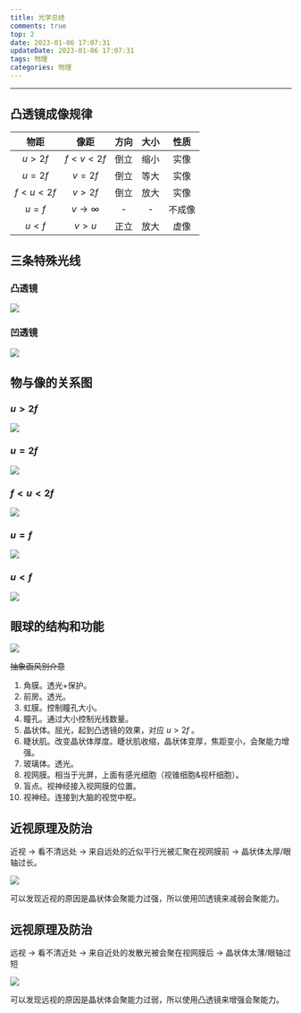 ```yaml
---
title: 光学总结
comments: true
top: 2
date: 2023-01-06 17:07:31
updateDate: 2023-01-06 17:07:31
tags: 物理
categories: 物理
---
```


---
<!--more-->

## 凸透镜成像规律

|物距|像距|方向|大小|性质|
|:-:|:-:|:-:|:-:|:-:|
| $u>2f$ | $f<v<2f$ | 倒立 | 缩小 | 实像 |
| $u=2f$ | $v=2f$ | 倒立 | 等大 | 实像 |
| $f<u<2f$ | $v>2f$ | 倒立 | 放大 | 实像 |
| $u=f$ | $v \to \infty$ | - | - | 不成像 |
| $u<f$ | $v>u$ | 正立 | 放大 | 虚像 |

## 三条特殊光线

### 凸透镜

![](/images/凸透镜三条光线.png)
### 凹透镜

![](/images/凹透镜三条光线.png)
## 物与像的关系图

### $u > 2f$

![](/images/u>2f.png)
### $u = 2f$

![](/images/u=2f.png)
### $f<u<2f$

![](/images/f<u<2f.png)
### $u = f$

![](/images/u=f.png)
### $u < f$

![](/images/u<f.png)
## 眼球的结构和功能

![](/images/眼球结构.jpeg)

~~抽象画风别介意~~

1. 角膜。透光+保护。
2. 前房。透光。
3. 虹膜。控制瞳孔大小。
4. 瞳孔。通过大小控制光线数量。
5. 晶状体。屈光，起到凸透镜的效果，对应 $u > 2f$ 。
6. 睫状肌。改变晶状体厚度。睫状肌收缩，晶状体变厚，焦距变小，会聚能力增强。
7. 玻璃体。透光。
8. 视网膜。相当于光屏，上面有感光细胞（视锥细胞&视杆细胞）。
9. 盲点。视神经接入视网膜的位置。
10. 视神经。连接到大脑的视觉中枢。

## 近视原理及防治

近视 -> 看不清远处 -> 来自远处的近似平行光被汇聚在视网膜前 -> 晶状体太厚/眼轴过长。

![](/images/近视原理.jpeg)

可以发现近视的原因是晶状体会聚能力过强，所以使用凹透镜来减弱会聚能力。

## 远视原理及防治

远视 -> 看不清近处 -> 来自近处的发散光被会聚在视网膜后 -> 晶状体太薄/眼轴过短

![](/images/远视原理.jpg)

可以发现远视的原因是晶状体会聚能力过弱，所以使用凸透镜来增强会聚能力。